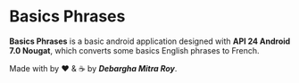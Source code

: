 # Basics Phrases

**Basics Phrases** is a basic android application designed with **API 24 Android 7.0 Nougat**, which converts some basics English phrases to French.

Made with by ❤️ & ☕ by ***Debargha Mitra Roy***.